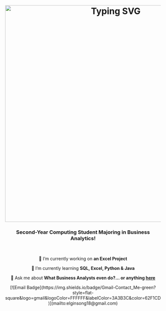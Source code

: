<h1 align="center">
  <a href="https://git.io/typing-svg">
    <img src="https://readme-typing-svg.demolab.com?font=Fira+Code&center=true&pause=1000&width=700&lines=Hey+Visitor+%F0%9F%91%8B;I'm+Elgin!+%F0%9F%A4%9D" alt="Typing SVG" width="700">
  </a>
</h1>


<h3 style="text-align: center;">Second-Year Computing Student Majoring in Business Analytics!</h3>

<br/>

<div align = "center">
  
  🔭 I’m currently working on **an Excel Project**
  
  🌱 I’m currently learning **SQL, Excel, Python & Java**
  
  💬 Ask me about **What Business Analysts even do?... or anything [here](https://github.com/finnerrrrr/finnerrrrr/issues)**

</div>

<div align = "center">
  [![Email Badge](https://img.shields.io/badge/Gmail-Contact_Me-green?style=flat-square&logo=gmail&logoColor=FFFFFF&labelColor=3A3B3C&color=62F1CD)](mailto:elginsong18@gmail.com)
</div>
  

<!--
**finnerrrrr/finnerrrrr** is a ✨ _special_ ✨ repository because its `README.md` (this file) appears on your GitHub profile.

Here are some ideas to get you started:

- 🔭 I’m currently working on ...
- 🌱 I’m currently learning ...
- 👯 I’m looking to collaborate on ...
- 🤔 I’m looking for help with ...
- 💬 Ask me about ...
- 📫 How to reach me: ...
- 😄 Pronouns: ...
- ⚡ Fun fact: ...
-->
